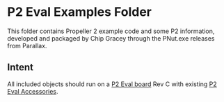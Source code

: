 # P2 Eval Examples Folder
This folder contains Propeller 2 example code and some P2 information, developed and packaged by Chip Gracey through the PNut.exe releases from Parallax.  

## Intent
All included objects should run on a [P2 Eval board](https://www.parallax.com/product/64000) Rev C with existing [P2 Eval Accessories](https://www.parallax.com/product/64006-es).
  
